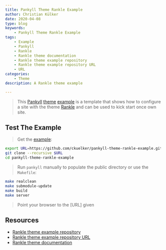 ```yaml
---
title: Pankyll Theme Rankle Example
author: Christian Külker
date: 2020-04-08
type: blog
keywords:
    - Pankyll Theme Rankle Example
tags:
    - Example
    - Pankyll
    - Rankle
    - Rankle theme documentation
    - Rankle theme example repository
    - Rankle theme example repository URL
    - URL
categories:
    - Theme
description: A Rankle theme example

---
```


> This [Pankyll] [theme] [example] is a template that shows how to configure a
> site with the theme [Rankle] and can be used to kick start once own site.

## Test The Example

> Get the [example]:

```bash
export URL=https://github.com/ckuelker/pankyll-theme-rankle-example.git
git clone --recursive $URL
cd pankyll-theme-rankle-example
```

> Run `pankyll` manually to populate the public directory or use the
> `Makefile`:

```bash
make realclean
make submodule-update
make build
make server
```

> Point your browser to the [URL] given

## Resources

* [Rankle theme example repository]
* [Rankle theme example repository URL]
* [Rankle theme documentation]

[example]: /en_US/Example-Sites/
[Pankyll]: https://www.pankyll.org/
[theme]: /en_US/Pankyll-Themes/
[Rankle]: /en_US/Pankyll-Themes/pankyll-theme-rankle.html
[Rankle theme example]: /en_US/Example-Sites/pankyll-theme-rankle-example.html
[Rankle theme example repository]: https://github.com/ckuelker/pankyll-theme-rankle-example/
[Rankle theme example repository URL]: https://github.com/ckuelker/pankyll-theme-rankle-example.git
[Rankle theme documentation]: /en_US/Pankyll-Themes/pankyll-theme-rankle.html
